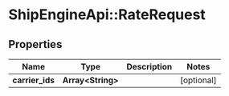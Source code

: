 # ShipEngineApi::RateRequest

## Properties
Name | Type | Description | Notes
------------ | ------------- | ------------- | -------------
**carrier_ids** | **Array&lt;String&gt;** |  | [optional] 


